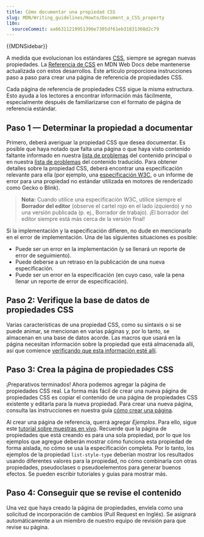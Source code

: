 ```yaml
---
title: Cómo documentar una propiedad CSS
slug: MDN/Writing_guidelines/Howto/Document_a_CSS_property
l10n:
  sourceCommit: aa66311219951396e7305df61eb31831360d2c79
---
```


{{MDNSidebar}}

A medida que evolucionan los estándares [CSS](/es/docs/Web/CSS), siempre se agregan nuevas propiedades. La [Referencia de CSS](/es/docs/Web/CSS/Reference) en MDN Web Docs debe mantenerse actualizada con estos desarrollos. Este artículo proporciona instrucciones paso a paso para crear una página de referencia de propiedades CSS.

Cada página de referencia de propiedades CSS sigue la misma estructura. Esto ayuda a los lectores a encontrar información más fácilmente, especialmente después de familiarizarse con el formato de página de referencia estándar.

## Paso 1 — Determinar la propiedad a documentar

Primero, deberá averiguar la propiedad CSS que desea documentar. Es posible que haya notado que falta una página o que haya visto contenido faltante informado en nuestra [lista de problemas](https://github.com/mdn/content/issues) del contenido principal o en nuestra [lista de problemas](https://github.com/mdn/translated-content/issues) del contenido traducido. Para obtener detalles sobre la propiedad CSS, deberá encontrar una especificación relevante para ella (por ejemplo, una [especificación W3C](https://www.w3.org/Style/CSS/), o un informe de error para una propiedad no estándar utilizada en motores de renderizado como Gecko o Blink).

> **Nota:** Cuando utilice una especificación W3C, utilice siempre el **Borrador del editor** (observe el cartel rojo en el lado izquierdo) y no una versión publicada (p. ej., Borrador de trabajo). ¡El borrador del editor siempre está más cerca de la versión final!

Si la implementación y la especificación difieren, no dude en mencionarlo en el error de implementación. Una de las siguientes situaciones es posible:

- Puede ser un error en la implementación (y se llenará un reporte de error de seguimiento).
- Puede deberse a un retraso en la publicación de una nueva especificación.
- Puede ser un error en la especificación (en cuyo caso, vale la pena llenar un reporte de error de especificación).

## Paso 2: Verifique la base de datos de propiedades CSS

Varias características de una propiedad CSS, como su sintaxis o si se puede animar, se mencionan en varias páginas y, por lo tanto, se almacenan en una base de datos acorde. Las macros que usará en la página necesitan información sobre la propiedad que está almacenada allí, así que comience [verificando que esta información esté allí](https://github.com/mdn/data/blob/main/docs/updating_css_json.md).

## Paso 3: Crea la página de propiedades CSS

¡Preparativos terminados! Ahora podemos agregar la página de propiedades CSS real. La forma más fácil de crear una nueva página de propiedades CSS es copiar el contenido de una página de propiedades CSS existente y editarla para la nueva propiedad. Para crear una nueva página, consulta las instrucciones en nuestra guía [cómo crear una página](/es/docs/MDN/Writing_guidelines/Howto/Creating_moving_deleting).

Al crear una página de referencia, querrá agregar _Ejemplos_. Para ello, sigue este [tutorial sobre muestras en vivo](/es/docs/MDN/Writing_guidelines/Page_structures/Live_samples). Recuerde que la página de propiedades que está creando es para una sola propiedad, por lo que los ejemplos que agregue deberán mostrar cómo funciona esta propiedad de forma aislada, no cómo se usa la especificación completa. Por lo tanto, los ejemplos de la propiedad `list-style-type` deberían mostrar los resultados usando diferentes valores para la propiedad, no cómo combinarla con otras propiedades, pseudoclases o pseudoelementos para generar buenos efectos. Se pueden escribir tutoriales y guías para mostrar más.

## Paso 4: Conseguir que se revise el contenido

Una vez que haya creado la página de propiedades, envíela como una solicitud de incorporación de cambios (Pull Request en Inglés). Se asignará automáticamente a un miembro de nuestro equipo de revisión para que revise su página.
